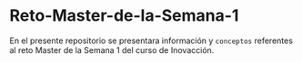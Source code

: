 # Reto-Master-de-la-Semana-1
En el presente repositorio se presentara información y `conceptos` referentes al reto Master de la Semana 1 del curso de Inovacción.
